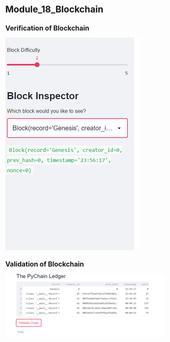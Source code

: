 # Module_18_Blockchain

## Verification of Blockchain
![Verification_of_Blockchain](Module_18/images/verify_blockchain.gif)

## Validation of Blockchain
![Validation_of_Blockchain](Module_18/images/validate_blockchain.PNG)
